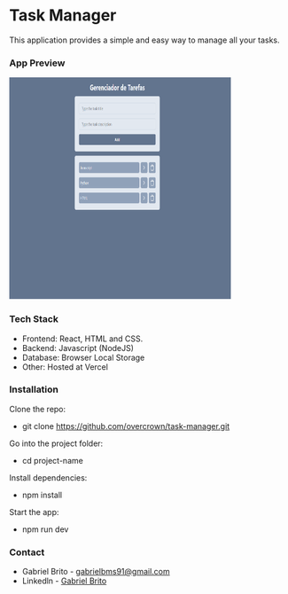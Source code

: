 # Task Manager

This application provides a simple and easy way to manage all your tasks.

### App Preview

<img src="https://raw.githubusercontent.com/overcrown/task-manager/refs/heads/main/src/assets/homepage.PNG" style="width: 400px; height: 400px;">


### Tech Stack

- Frontend: React, HTML and CSS.
- Backend: Javascript (NodeJS)
- Database: Browser Local Storage
- Other: Hosted at Vercel

### Installation

Clone the repo:
 - git clone https://github.com/overcrown/task-manager.git

Go into the project folder:
 - cd project-name

Install dependencies:
 - npm install

Start the app:
 - npm run dev


### Contact

 - Gabriel Brito - gabrielbms91@gmail.com
 - Linkedln - [Gabriel Brito](https://www.linkedin.com/in/gabriel-brito-268470132/) 
